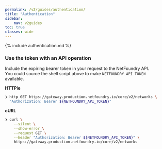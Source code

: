 ```yaml
---
permalink: /v2/guides/authentication/
title: "Authentication"
sidebar:
    nav: v2guides
toc: true
classes: wide
---
```


{% include authentication.md %}

### Use the token with an API operation

Include the expiring bearer token in your request to the NetFoundry API. You could source the shell script above to make `NETFOUNDRY_API_TOKEN` available.

**HTTPie**

```bash
❯ http GET https://gateway.production.netfoundry.io/core/v2/networks \
  "Authorization: Bearer ${NETFOUNDRY_API_TOKEN}"
```

**cURL**

```bash
❯ curl \
    --silent \
    --show-error \
    --request GET \
    --header "Authorization: Bearer ${NETFOUNDRY_API_TOKEN}" \
    https://gateway.production.netfoundry.io/core/v2/networks
```
